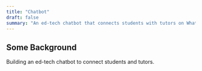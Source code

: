 ```yaml
---
title: "Chatbot"
draft: false
summary: "An ed-tech chatbot that connects students with tutors on WhatsApp instantly."
---
```


## Some Background

Building an ed-tech chatbot to connect students and tutors.
